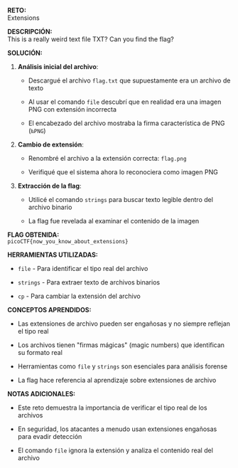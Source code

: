 **RETO:**  
Extensions

**DESCRIPCIÓN:**  
This is a really weird text file TXT? Can you find the flag?

**SOLUCIÓN:**

1. **Análisis inicial del archivo**:
    
    - Descargué el archivo `flag.txt` que supuestamente era un archivo de texto
        
    - Al usar el comando `file` descubrí que en realidad era una imagen PNG con extensión incorrecta
        
    - El encabezado del archivo mostraba la firma característica de PNG (`‰PNG`)
        
2. **Cambio de extensión**:
    
    - Renombré el archivo a la extensión correcta: `flag.png`
        
    - Verifiqué que el sistema ahora lo reconociera como imagen PNG
        
3. **Extracción de la flag**:
    
    - Utilicé el comando `strings` para buscar texto legible dentro del archivo binario
        
    - La flag fue revelada al examinar el contenido de la imagen
        

**FLAG OBTENIDA:**  
`picoCTF{now_you_know_about_extensions}`

**HERRAMIENTAS UTILIZADAS:**

- `file` - Para identificar el tipo real del archivo
    
- `strings` - Para extraer texto de archivos binarios
    
- `cp` - Para cambiar la extensión del archivo
    

**CONCEPTOS APRENDIDOS:**

- Las extensiones de archivo pueden ser engañosas y no siempre reflejan el tipo real
    
- Los archivos tienen "firmas mágicas" (magic numbers) que identifican su formato real
    
- Herramientas como `file` y `strings` son esenciales para análisis forense
    
- La flag hace referencia al aprendizaje sobre extensiones de archivo
    

**NOTAS ADICIONALES:**

- Este reto demuestra la importancia de verificar el tipo real de los archivos
    
- En seguridad, los atacantes a menudo usan extensiones engañosas para evadir detección
    
- El comando `file` ignora la extensión y analiza el contenido real del archivo